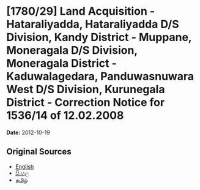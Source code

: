# [1780/29] Land Acquisition - Hataraliyadda, Hataraliyadda D/S Division, Kandy District - Muppane, Moneragala D/S Division, Moneragala District - Kaduwalagedara, Panduwasnuwara West D/S Division, Kurunegala District - Correction Notice for 1536/14 of 12.02.2008

**Date:** 2012-10-19

## Original Sources

- [English](https://documents.gov.lk/view/extra-gazettes/2012/10/1780-29_E.pdf)
- [සිංහල](https://documents.gov.lk/view/extra-gazettes/2012/10/1780-29_S.pdf)
- [தமிழ்](https://documents.gov.lk/view/extra-gazettes/2012/10/1780-29_T.pdf)
